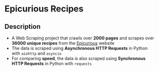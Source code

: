 # Epicurious Recipes

## Description
- A Web Scraping project that crawls over **2000 pages** and scrapes over **36000 unique recipes** from the [Epicurious](https://www.epicurious.com/) website
- The data is scraped using **Asynchronous HTTP Requests** in Python with `aiohttp` and `asyncio`
- For comparing **speed**, the data is also scraped using **Synchronous HTTP Requests** in Python with `requests`
